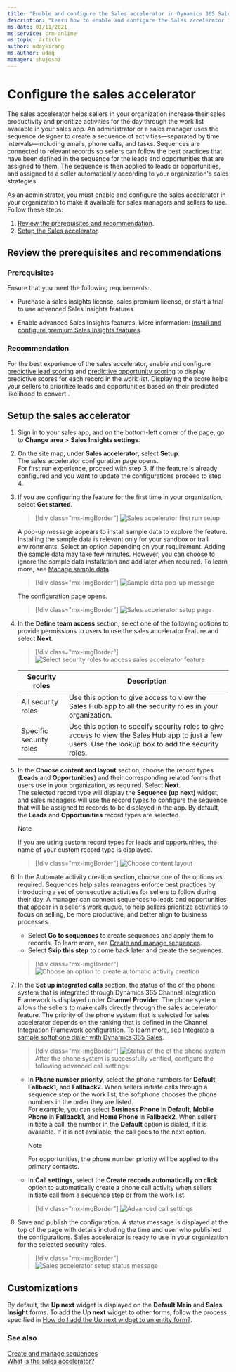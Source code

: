 ```yaml
---
title: "Enable and configure the Sales accelerator in Dynamics 365 Sales Insights | MicrosoftDocs"
description: "Learn how to enable and configure the Sales accelerator in Dynamics 365 Sales Insights."
ms.date: 01/11/2021
ms.service: crm-online
ms.topic: article
author: udaykirang
ms.author: udag
manager: shujoshi
---
```


# Configure the sales accelerator

The sales accelerator helps sellers in your organization increase their sales productivity and prioritize activities for the day through the work list available in your sales app. An administrator or a sales manager uses  the sequence designer to create a sequence of activities&mdash;separated by time intervals&mdash;including emails, phone calls, and tasks. Sequences are connected to relevant records so sellers can follow the best practices that have been defined in the sequence for the leads and opportunities that are assigned to them. The sequence is then applied to leads or opportunities, and assigned to a seller automatically according to your organization's sales strategies.  

As an administrator, you must enable and configure the sales accelerator in your organization to make it available for sales managers and sellers to use. Follow these steps:

1. [Review the prerequisites and recommendation](#review-the-prerequisites-and-recommendations).    
2. [Setup the Sales accelerator](#setup-the-sales-accelerator).

## Review the prerequisites and recommendations

### Prerequisites

Ensure that you meet the following requirements:

- Purchase a sales insights license, sales premium license, or start a trial to use advanced Sales Insights features.

- Enable advanced Sales Insights features. More information: [Install and configure premium Sales Insights features](intro-admin-guide-sales-insights.md#install-and-configure-premium-sales-insights-features).

### Recommendation

For the best experience of the sales accelerator, enable and configure [predictive lead scoring](configure-predictive-lead-scoring.md) and [predictive opportunity scoring](configure-predictive-opportunity-scoring.md) to display predictive scores for each record in the work list. Displaying the score helps your sellers to prioritize leads and opportunities based on their predicted likelihood to convert .

## Setup the sales accelerator

1. Sign in to your sales app, and on the bottom-left corner of the page, go to **Change area** > **Sales Insights settings**.     
2. On the site map, under **Sales accelerator**, select **Setup**.    
    The sales accelerator configuration page opens.      
    For first run experience, proceed with step 3. If the feature is already configured and you want to update the configurations proceed to step 4.    
3. If you are configuring the feature for the first time in your organization, select **Get started**.     
    >[!div class="mx-imgBorder"]
    >![Sales accelerator first run setup](media/sa-fre-setup.png "Sales accelerator first run setup")    

    A pop-up message appears to install sample data to explore the feature. Installing the sample data is relevant only for your sandbox or trail environments. Select an option depending on your requirement. Adding the sample data may take few minutes. However, you can choose to ignore the sample data installation and add later when required. To learn more, see [Manage sample data](manage-sample-data.md).    
    >[!div class="mx-imgBorder"]
    >![Sample data pop-up message](media/sa-sample-data-popup-message.png "Sample data pop-up message")        

    The configuration page opens.    
    >[!div class="mx-imgBorder"]
    >![Sales accelerator setup page](media/sa-setup-page.png "Sales accelerator setup page")        
4. In the **Define team access** section, select one of the following options to provide permissions to users to use the sales accelerator feature and select **Next**.     
    >[!div class="mx-imgBorder"]
    >![Select security roles to access sales accelerator feature](media/sa-select-security-role.png "Select security roles to access sales accelerator feature")   
    
    | Security roles | Description |
    |----------------|-------------|
    | All security roles | Use this option to give access to view the Sales Hub app to all the security roles in your organization. |
    | Specific security roles | Use this option to specify security roles to give access to view the Sales Hub app to just a few users. Use the lookup box to add the security roles. |    
5.	In the **Choose content and layout** section, choose the record types (**Leads** and **Opportunities**) and their corresponding related forms that users use in your organization, as required. Select **Next**.     
    The selected record type will display the **Sequence (up next)** widget, and sales managers will use the record types to configure the sequence that will be assigned to records to be displayed in the app. By default, the **Leads** and **Opportunities** record types are selected.     
    >[!NOTE]
    >If you are using custom record types for leads and opportunities, the name of your custom record type is displayed.    
    
    >[!div class="mx-imgBorder"]
    >![Choose content layout](media/sa-choose-content-layout.png "Choose content layout")   
6. In the Automate activity creation section, choose one of the options as required.  Sequences help sales managers enforce best practices by introducing a set of consecutive activities for sellers to follow during their day. A manager can connect sequences to leads and opportunities that appear in a seller's work queue, to help sellers prioritize activities to focus on selling, be more productive, and better align to business processes.    
    -	Select **Go to sequences** to create sequences and apply them to records. To learn more, see [Create and manage sequences](create-manage-sequences.md).
    -	Select **Skip this step** to come back later and create the sequences.
    >[!div class="mx-imgBorder"]
    >![Choose an option to create automatic activity creation](media/sa-automatic-activity-creation.png "Choose an option to create automatic activity creation")           
7.	In the **Set up integrated calls** section, the status of the of the phone system that is integrated through Dynamics 365 Channel Integration Framework is displayed under **Channel Provider**. The phone system allows the sellers to make calls directly through the sales accelerator feature.   The priority of the phone system that is selected for sales accelerator depends on the ranking that is defined in the Channel Integration Framework configuration. To learn more, see [Integrate a sample softphone dialer with Dynamics 365 Sales](integrate-sample-softphone.md).     
    >[!div class="mx-imgBorder"]
    >![Status of the of the phone system](media/sa-channel-provider-status.png "Status of the of the phone system")        
    After the phone system is successfully verified, configure the following advanced call settings:    
    -	In **Phone number priority**, select the phone numbers for **Default**, **Fallback1**, and **Fallback2**. When sellers initiate calls through a sequence step or the work list, the softphone chooses the phone numbers in the order they are listed.     
        For example, you can select **Business Phone** in **Default**, **Mobile Phone** in **Fallback1**, and **Home Phone** in **Fallback2**. When sellers initiate a call, the number in the **Default** option is dialed, if it is available. If it is not available, the call goes to the next option.            
        >[!NOTE]
        >For opportunities, the phone number priority will be applied to the primary contacts.  

    -	In **Call settings**, select the **Create records automatically on click** option to automatically create a phone call activity when sellers initiate call from a sequence step or from the work list.   
    >[!div class="mx-imgBorder"]
    >![Advanced call settings](media/sa-advance-call-settings.png "Advanced call settings")       
8.	Save and publish the configuration.
    A status message is displayed at the top of the page with details including the time and user who published the configurations. Sales accelerator is ready to use in your organization for the selected security roles.
    >[!div class="mx-imgBorder"]
    >![Sales accelerator setup status message](media/sa-setup-status-message.png "Sales accelerator setup status message")

## Customizations

By default, the **Up next** widget is displayed on the **Default Main** and **Sales Insight** forms. To add the **Up next** widget to other forms, follow the process specified in [How do I add the Up next widget to an entity form?](faqs-sales-insights.md#sales-accelerator). 

### See also

[Create and manage sequences](create-manage-sequences.md)     
[What is the sales accelerator?](sales-accelerator-intro.md)
